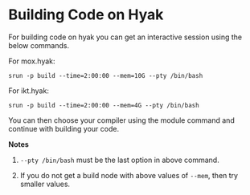 # Building Code on Hyak

For building code on hyak you can get an interactive session using the below commands.

For mox.hyak:
    
```srun -p build --time=2:00:00 --mem=10G --pty /bin/bash```

For ikt.hyak:

```srun -p build --time=2:00:00 --mem=4G --pty /bin/bash```

You can then choose your compiler using the module command and continue with building your code.

**Notes**

1) ```--pty /bin/bash``` must be the last option in above command.

2) If you do not get a build node with above values of ```--mem```, then try smaller values.